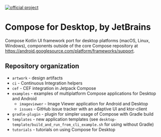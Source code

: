 [![official project](http://jb.gg/badges/official.svg)](https://confluence.jetbrains.com/display/ALL/JetBrains+on+GitHub)
# Compose for Desktop, by JetBrains

Compose Kotlin UI framework port for desktop platforms (macOS, Linux, Windows), components outside of the core Compose repository
at https://android.googlesource.com/platform/frameworks/support.

## Repository organization ##

   * `artwork` - design artifacts
   * `ci` - Continuous Integration helpers
   * `cef` - CEF integration in Jetpack Compose
   * `examples` - examples of multiplatform Compose applications for Desktop and Android
       * `imageviewer` - Image Viewer application for Android and Desktop
       * `issues` - GitHub issue tracker with an adaptive UI and ktor-client
   * `gradle-plugin` - plugin for simpler usage of Compose with Gradle build
   * `templates` - new application templates (see `desktop-template/build_and_run_from_cli_example.sh` for using without Gradle)
   * `tutorials` - tutorials on using Compose for Desktop
